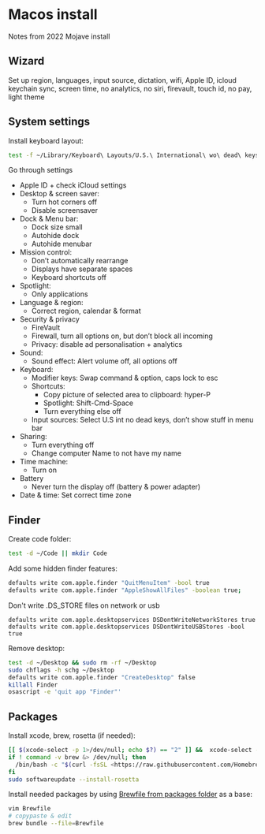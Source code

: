 # Macos install

Notes from 2022 Mojave install

## Wizard

Set up region, languages, input source, dictation, wifi, Apple ID, icloud keychain sync, screen time, no analytics, no siri, firevault, touch id, no pay, light theme

## System settings

Install keyboard layout:

```sh
test -f ~/Library/Keyboard\ Layouts/U.S.\ International\ wo\ dead\ keys.keylayout || curl https://raw.githubusercontent.com/otahontas/dotfiles/main/mac/files/U.S.%20International%20wo%20dead%20keys.keylayout --output ~/Library/Keyboard\ Layouts/U.S.\ International\ wo\ dead\ keys.keylayout
```

Go through settings

- Apple ID + check iCloud settings
- Desktop & screen saver:
  - Turn hot corners off
  - Disable screensaver
- Dock & Menu bar:
  - Dock size small
  - Autohide dock
  - Autohide menubar
- Mission control:
  - Don’t automatically rearrange
  - Displays have separate spaces
  - Keyboard shortcuts off
- Spotlight:
  - Only applications
- Language & region:
  - Correct region, calendar & format
- Security & privacy
  - FireVault
  - Firewall, turn all options on, but don’t block all incoming
  - Privacy: disable ad personalisation + analytics
- Sound:
  - Sound effect: Alert volume off, all options off
- Keyboard:
  - Modifier keys: Swap command & option, caps lock to esc
  - Shortcuts:
    - Copy picture of selected area to clipboard: hyper-P
    - Spotlight: Shift-Cmd-Space
    - Turn everything else off
  - Input sources: Select U.S int no dead keys, don’t show stuff in menu bar
- Sharing:
  - Turn everything off
  - Change computer Name to not have my name
- Time machine:
  - Turn on
- Battery
  - Never turn the display off (battery & power adapter)
- Date & time: Set correct time zone

## Finder

Create code folder:

```sh
test -d ~/Code || mkdir Code
```

Add some hidden finder features:

```sh
defaults write com.apple.finder "QuitMenuItem" -bool true
defaults write com.apple.finder "AppleShowAllFiles" -boolean true;
```

Don't write .DS_STORE files on network or usb

```
defaults write com.apple.desktopservices DSDontWriteNetworkStores true
defaults write com.apple.desktopservices DSDontWriteUSBStores -bool true
```

Remove desktop:

```bash
test -d ~/Desktop && sudo rm -rf ~/Desktop
sudo chflags -h schg ~/Desktop
defaults write com.apple.finder "CreateDesktop" false
killall Finder
osascript -e 'quit app "Finder"'
```

## Packages

Install xcode, brew, rosetta (if needed):

```sh
[[ $(xcode-select -p 1>/dev/null; echo $?) == "2" ]] &&  xcode-select --install
if ! command -v brew &> /dev/null; then
  /bin/bash -c "$(curl -fsSL <https://raw.githubusercontent.com/Homebrew/install/HEAD/install.sh>)"
fi
sudo softwareupdate --install-rosetta
```

Install needed packages by using [Brewfile from packages folder](https://github.com/otahontas/dotfiles/tree/main/mac/packages) as a base:

```sh
vim Brewfile
# copypaste & edit
brew bundle --file=Brewfile
```
